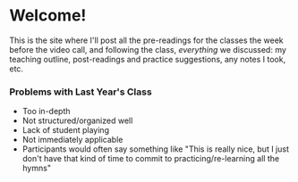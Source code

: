# Welcome!
This is the site where I'll post all the pre-readings for the classes the week before the video call, and following the class, *everything* we discussed: my teaching outline, post-readings and practice suggestions, any notes I took, etc.

### Problems with Last Year's Class
- Too in-depth
- Not structured/organized well
- Lack of student playing
- Not immediately applicable
- Participants would often say something like "This is really nice, but I just don't have that kind of time to commit to practicing/re-learning all the hymns"
